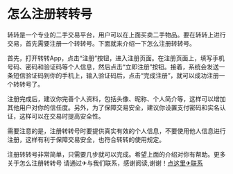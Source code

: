 # 怎么注册转转号

转转是一个专业的二手交易平台，用户可以在上面买卖二手物品。要在转转上进行交易，首先需要注册一个转转号。下面就来介绍一下怎么注册转转号。

首先，打开转转App，点击“注册”按钮，进入注册页面。在注册页面上，填写手机号码、密码和验证码等个人信息，然后点击“立即注册”按钮。接着，系统会发送一条短信验证码到你的手机上，输入验证码后，点击“完成注册”，就可以成功注册一个转转号了。

注册完成后，建议你完善个人资料，包括头像、昵称、个人简介等，这样可以增加其他用户对你的信任度。另外，为了保障交易安全，建议你设置支付密码和实名认证，这样可以在交易时提高安全性。

需要注意的是，注册转转号时要提供真实有效的个人信息，不要使用他人信息进行注册，这样有利于保障交易安全，也符合转转的使用规定。

注册转转号非常简单，只需要几步就可以完成。希望上面的介绍对你有帮助。更多 关于怎么注册转转号 请通过✈与我们联系，感谢阅读,谢谢！[点这里✈联系](https://acc.k02.cc)